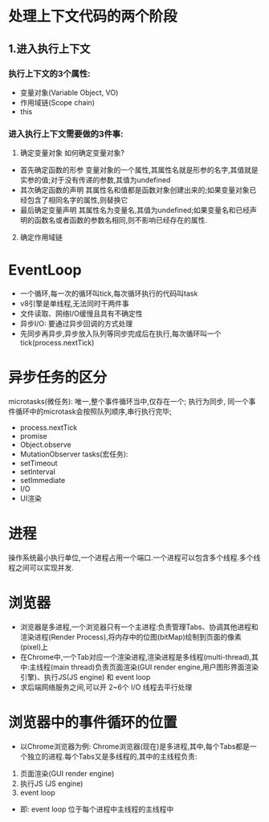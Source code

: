# 处理上下文代码的两个阶段
## 1.进入执行上下文
### 执行上下文的3个属性:
- 变量对象(Variable Object, VO)
- 作用域链(Scope chain)
- this
### 进入执行上下文需要做的3件事:
1. 确定变量对象
如何确定变量对象?
- 首先确定函数的形参
变量对象的一个属性,其属性名就是形参的名字,其值就是实参的值;对于没有传递的参数,其值为undefined
- 其次确定函数的声明
其属性名和值都是函数对象创建出来的;如果变量对象已经包含了相同名字的属性,则替换它
- 最后确定变量声明
其属性名为变量名,其值为undefined;如果变量名和已经声明的函数名或者函数的参数名相同,则不影响已经存在的属性.


2. 确定作用域链




# EventLoop
- 一个循环,每一次的循环叫tick,每次循环执行的代码叫task
- v8引擎是单线程,无法同时干两件事
- 文件读取、网络I/O缓慢且具有不确定性
- 异步I/O: 要通过异步回调的方式处理
- 先同步再异步,异步放入队列等同步完成后在执行,每次循环叫一个tick(process.nextTick)

# 异步任务的区分
microtasks(微任务): 唯一,整个事件循环当中,仅存在一个; 执行为同步, 同一个事件循环中的microtask会按照队列顺序,串行执行完毕;
- process.nextTick
- promise
- Object.observe
- MutationObserver
tasks(宏任务):
- setTimeout
- setInterval
- setImmediate
- I/O
- UI渲染


# 进程
操作系统最小执行单位,一个进程占用一个端口.一个进程可以包含多个线程.多个线程之间可以实现并发.

# 浏览器
- 浏览器是多进程,一个浏览器只有一个主进程:负责管理Tabs、协调其他进程和渲染进程(Render Process),将内存中的位图(bitMap)绘制到页面的像素(pixel)上
- 在Chrome中,一个Tab对应一个渲染进程,渲染进程是多线程(multi-thread),其中:主线程(main thread)负责页面渲染(GUI render engine,用户图形界面渲染引擎)、执行JS(JS engine) 和 event loop
- 求后端网络服务之间,可以开 2~6个 I/O 线程去平行处理


# 浏览器中的事件循环的位置
- 以Chrome浏览器为例:
Chrome浏览器(现在)是多进程,其中,每个Tabs都是一个独立的进程.每个Tabs又是多线程的,其中的主线程负责:
1. 页面渲染(GUI render engine)
2. 执行JS (JS engine)
3. event loop

- 即: event loop 位于每个进程中主线程的主线程中
